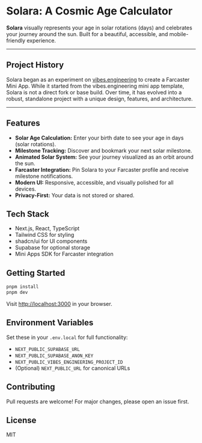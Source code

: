 # Solara: A Cosmic Age Calculator

**Solara** visually represents your age in solar rotations (days) and celebrates your journey around the sun. Built for a beautiful, accessible, and mobile-friendly experience.

---

## Project History

Solara began as an experiment on [vibes.engineering](https://warpcast.com/vibes.engineering) to create a Farcaster Mini App. While it started from the vibes.engineering mini app template, Solara is not a direct fork or base build. Over time, it has evolved into a robust, standalone project with a unique design, features, and architecture.

---

## Features

- **Solar Age Calculation:** Enter your birth date to see your age in days (solar rotations).
- **Milestone Tracking:** Discover and bookmark your next solar milestone.
- **Animated Solar System:** See your journey visualized as an orbit around the sun.
- **Farcaster Integration:** Pin Solara to your Farcaster profile and receive milestone notifications.
- **Modern UI:** Responsive, accessible, and visually polished for all devices.
- **Privacy-First:** Your data is not stored or shared.

## Tech Stack

- Next.js, React, TypeScript
- Tailwind CSS for styling
- shadcn/ui for UI components
- Supabase for optional storage
- Mini Apps SDK for Farcaster integration

## Getting Started

```bash
pnpm install
pnpm dev
```

Visit [http://localhost:3000](http://localhost:3000) in your browser.

## Environment Variables

Set these in your `.env.local` for full functionality:

- `NEXT_PUBLIC_SUPABASE_URL`
- `NEXT_PUBLIC_SUPABASE_ANON_KEY`
- `NEXT_PUBLIC_VIBES_ENGINEERING_PROJECT_ID`
- (Optional) `NEXT_PUBLIC_URL` for canonical URLs

## Contributing

Pull requests are welcome! For major changes, please open an issue first.

## License

MIT
